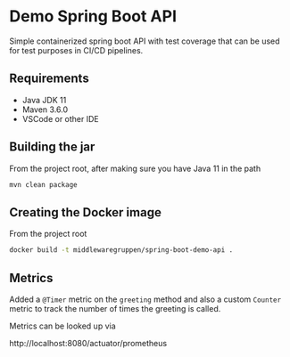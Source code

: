 # Demo Spring Boot API

Simple containerized spring boot API with test coverage that can be used for 
test purposes in CI/CD pipelines.

## Requirements

- Java JDK 11
- Maven 3.6.0
- VSCode or other IDE

## Building the jar

From the project root, after making sure you have Java 11 in the path

```bash
mvn clean package
```

## Creating the Docker image

From the project root

```bash
docker build -t middlewaregruppen/spring-boot-demo-api .
```

## Metrics

Added a `@Timer` metric on the `greeting` method and also a custom `Counter` metric to 
track the number of times the greeting is called.

Metrics can be looked up via

http://localhost:8080/actuator/prometheus

